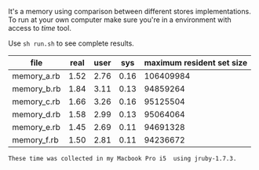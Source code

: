 It's a memory using comparison between different stores implementations. To run at your own computer make sure you're in a environment with access to *time* tool.

Use `sh run.sh` to see complete results.

 file         | real | user |   sys | maximum resident set size 
--------------|------|------|-------|---------------------------
 memory\_a.rb | 1.52 | 2.76 |  0.16 | 106409984 
 memory\_b.rb | 1.84 | 3.11 |  0.13 |  94859264 
 memory\_c.rb | 1.66 | 3.26 |  0.16 |  95125504 
 memory\_d.rb | 1.58 | 2.99 |  0.13 |  95064064 
 memory\_e.rb | 1.45 | 2.69 |  0.11 |  94691328 
 memory\_f.rb | 1.50 | 2.81 |  0.11 |  94236672 

    These time was collected in my Macbook Pro i5  using jruby-1.7.3.
